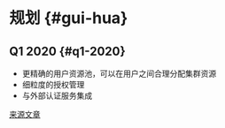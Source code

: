 # 规划 {#gui-hua}

## Q1 2020 {#q1-2020}

-   更精确的用户资源池，可以在用户之间合理分配集群资源
-   细粒度的授权管理
-   与外部认证服务集成

[来源文章](https://clickhouse.tech/docs/en/roadmap/) <!--hide-->
